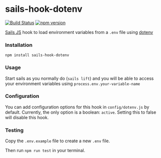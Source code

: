 # sails-hook-dotenv
[![Build Status](https://travis-ci.org/Taiters/sails-hook-dotenv.svg?branch=master)](https://travis-ci.org/Taiters/sails-hook-dotenv)
[![npm version](https://badge.fury.io/js/sails-hook-dotenv.svg)](http://badge.fury.io/js/sails-hook-dotenv)

[Sails JS](http://sailsjs.org) hook to load environment variables from a `.env` file using [dotenv](https://github.com/motdotla/dotenv)

### Installation

`npm install sails-hook-dotenv`

### Usage

Start sails as you normally do (`sails lift`) and you will be able to access your environment variables using `process.env.your-variable-name`

### Configuration

You can add configuration options for this hook in `config/dotenv.js` by default. Currently, the only option is a boolean: `active`. Setting this to false will disable this hook.

### Testing

Copy the `.env.example` file to create a new `.env` file.

Then run `npm run test` in your terminal.
